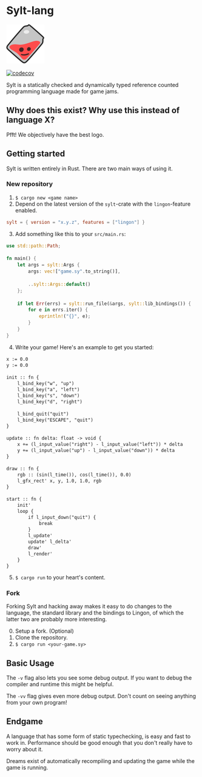 # Sylt-lang

![The Sylt mascot](res/sylt.png)

[![codecov](https://codecov.io/gh/sylt-lang/sylt-lang/branch/main/graph/badge.svg?token=3utRo8mH04)](https://codecov.io/gh/sylt-lang/sylt-lang)

Sylt is a statically checked and dynamically typed reference counted programming
language made for game jams.

## Why does this exist? Why use this instead of language X?

Pfft! We objectively have the best logo.

## Getting started

Sylt is written entirely in Rust. There are two main ways of using it.

### New repository

1. `$ cargo new <game name>`
2. Depend on the latest version of the `sylt`-crate with the `lingon`-feature enabled.
```toml
sylt = { version = "x.y.z", features = ["lingon"] }
```
3. Add something like this to your `src/main.rs`:
```rust
use std::path::Path;

fn main() {
    let args = sylt::Args {
        args: vec!["game.sy".to_string()],

        ..sylt::Args::default()
    };

    if let Err(errs) = sylt::run_file(&args, sylt::lib_bindings()) {
        for e in errs.iter() {
            eprintln!("{}", e);
        }
    }
}
```
4. Write your game! Here's an example to get you started:
```
x := 0.0
y := 0.0

init :: fn {
    l_bind_key("w", "up")
    l_bind_key("a", "left")
    l_bind_key("s", "down")
    l_bind_key("d", "right")

    l_bind_quit("quit")
    l_bind_key("ESCAPE", "quit")
}

update :: fn delta: float -> void {
    x += (l_input_value("right") - l_input_value("left")) * delta
    y += (l_input_value("up") - l_input_value("down")) * delta
}

draw :: fn {
    rgb :: (sin(l_time()), cos(l_time()), 0.0)
    l_gfx_rect' x, y, 1.0, 1.0, rgb
}

start :: fn {
    init'
    loop {
        if l_input_down("quit") {
            break
        }
        l_update'
        update' l_delta'
        draw'
        l_render'
    }
}
```
5. `$ cargo run` to your heart's content.

### Fork

Forking Sylt and hacking away makes it easy to do changes to the language, the
standard library and the bindings to Lingon, of which the latter two are
probably more interesting.

0. Setup a fork. (Optional)
1. Clone the repository.
2. `$ cargo run <your-game.sy>`

## Basic Usage

The `-v` flag also lets you see some debug output. If you want
to debug the compiler and runtime this might be helpful.

The `-vv` flag gives even more debug output. Don't count on seeing anything
from your own program!

## Endgame

A language that has some form of static typechecking, is easy and fast to work
in. Performance should be good enough that you don't really have to worry about
it.

Dreams exist of automatically recompiling and updating the game while the game is running.
